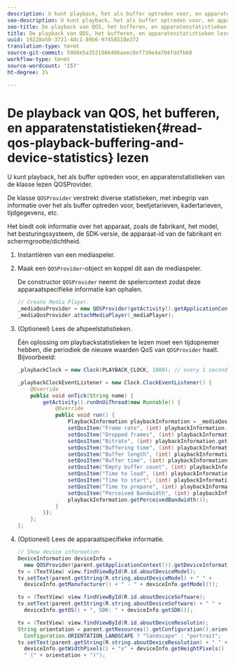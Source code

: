 ```yaml
---
description: U kunt playback, het als buffer optreden voor, en apparatenstatistieken van de klasse lezen QOSProvider.
seo-description: U kunt playback, het als buffer optreden voor, en apparatenstatistieken van de klasse lezen QOSProvider.
seo-title: De playback van QOS, het bufferen, en apparatenstatistieken lezen
title: De playback van QOS, het bufferen, en apparatenstatistieken lezen
uuid: 19228a50-3721-4dc1-89b6-97458518e272
translation-type: tm+mt
source-git-commit: 5908e5a3521966496aeec0ef730e4a704fddfb68
workflow-type: tm+mt
source-wordcount: '157'
ht-degree: 1%

---
```



# De playback van QOS, het bufferen, en apparatenstatistieken{#read-qos-playback-buffering-and-device-statistics} lezen

U kunt playback, het als buffer optreden voor, en apparatenstatistieken van de klasse lezen QOSProvider.

De klasse `QOSProvider` verstrekt diverse statistieken, met inbegrip van informatie over het als buffer optreden voor, beetjetarieven, kadertarieven, tijdgegevens, etc.

Het biedt ook informatie over het apparaat, zoals de fabrikant, het model, het besturingssysteem, de SDK-versie, de apparaat-id van de fabrikant en schermgrootte/dichtheid.

1. Instantiëren van een mediaspeler.
1. Maak een `QOSProvider`-object en koppel dit aan de mediaspeler.

   De constructor `QOSProvider` neemt de spelercontext zodat deze apparaatspecifieke informatie kan ophalen.

   ```java
   // Create Media Player. 
   _mediaQosProvider = new QOSProvider(getActivity().getApplicationContext()); 
   _mediaQosProvider.attachMediaPlayer(_mediaPlayer);
   ```

1. (Optioneel) Lees de afspeelstatistieken.

   Één oplossing om playbackstatistieken te lezen moet een tijdopnemer hebben, die periodiek de nieuwe waarden QoS van `QOSProvider` haalt. Bijvoorbeeld:

   ```java
   _playbackClock = new Clock(PLAYBACK_CLOCK, 1000); // every 1 second 
   
   _playbackClockEventListener = new Clock.ClockEventListener() { 
       @Override 
       public void onTick(String name) { 
           getActivity().runOnUiThread(new Runnable() { 
               @Override 
               public void run() { 
                   PlaybackInformation playbackInformation = _mediaQosProvider.getPlaybackInformation();  
                   setQosItem("Frame rate", (int) playbackInformation.getFrameRate());  
                   setQosItem("Dropped frames", (int) playbackInformation.getDroppedFrameCount()); 
                   setQosItem("Bitrate", (int) playbackInformation.getBitrate()); 
                   setQosItem("Buffering time", (int) playbackInformation.getBufferingTime());  
                   setQosItem("Buffer length", (int) playbackInformation.getBufferLength());  
                   setQosItem("Buffer time", (int) playbackInformation.getBufferTime());  
                   setQosItem("Empty buffer count", (int) playbackInformation.getEmptyBufferCount());  
                   setQosItem("Time to load", (int) playbackInformation.getTimeToLoad());  
                   setQosItem("Time to start", (int) playbackInformation.getTimeToStart()); 
                   setQosItem("Time to prepare", (int) playbackInformation.getTimeToPrepare()); 
                   setQosItem("Perceived Bandwidth", (int) playbackInformation.getPerceivedBandwidth());   
                   playbackInformation.getPerceivedBandwidth()); 
               } 
           }); 
       }; 
   }; 
   ```

1. (Optioneel) Lees de apparaatspecifieke informatie.

   ```java
   // Show device information 
   DeviceInformation deviceInfo =  
     new QOSProvider(parent.getApplicationContext()).getDeviceInformation(); 
   tv = (TextView) view.findViewById(R.id.aboutDeviceModel); 
   tv.setText(parent.getString(R.string.aboutDeviceModel) + " " +  
     deviceInfo.getManufacturer() + " - " + deviceInfo.getModel()); 
   
   tv = (TextView) view.findViewById(R.id.aboutDeviceSoftware); 
   tv.setText(parent.getString(R.string.aboutDeviceSoftware) + " " +  
     deviceInfo.getOS() + ", SDK: " + deviceInfo.getSDK()); 
   
   tv = (TextView) view.findViewById(R.id.aboutDeviceResolutin); 
   String orientation = parent.getResources().getConfiguration().orientation ==  
     Configuration.ORIENTATION_LANDSCAPE ? "landscape" : "portrait"; 
   tv.setText(parent.getString(R.string.aboutDeviceResolution) + " " +  
     deviceInfo.getWidthPixels() + "x" + deviceInfo.getHeightPixels() +  
     " (" + orientation + ")"); 
   ```

